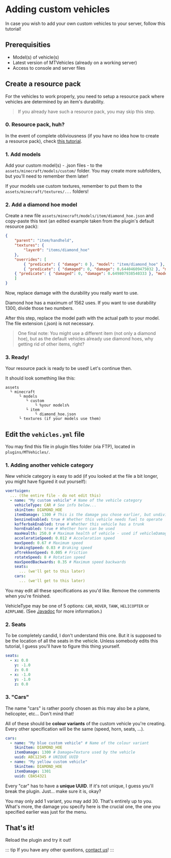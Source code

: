 # Adding custom vehicles

In&nbsp;case you wish to add your own custom vehicles to your server, follow this tutorial!

## Prerequisities
- Model(s) of vehicle(s)
- Latest version of&nbsp;MTVehicles (already on a&nbsp;working server)
- Access to console and server files


## Create a resource pack

For the vehicles to work properly, you need to setup a&nbsp;resource pack where vehicles are determined by an item's durability.

> If you already have such a&nbsp;resource pack, you may skip this step.

### 0. Resource&nbsp;pack, huh?

In&nbsp;the event of complete obliviousness (if you have no idea how to create a&nbsp;resource pack), check [this tutorial](https://www.wikihow.com/Make-a-Minecraft-Texture-Pack).

### 1. Add models

Add your custom model(s) - .json files - to the `assets/minecraft/models/custom/` folder. You may create more subfolders, but you'll need to remember them later!

If your models use custom textures, remember to put them to the `assets/minecraft/textures/...` folders!

### 2. Add a&nbsp;diamond hoe model

Create a new file `assets/minecraft/models/item/diamond_hoe.json` and copy-paste this text (an&nbsp;edited example taken from the plugin's default resource pack):

```json
{
	"parent": "item/handheld",
	"textures": {
		"layer0": "items/diamond_hoe"
	},
	"overrides": [
		{ "predicate": { "damage": 0 }, "model": "item/diamond_hoe" },
		{ "predicate": { "damaged": 0, "damage": 0.64404609475032 }, "model": "custom/hotrod_red" },
    { "predicate": { "damaged": 0, "damage": 0.649807938540333 }, "model": "custom/sedan_politie" }
	]
}
```

Now, replace damage with the durability you really want to use.

Diamond hoe has a maximum of 1562 uses. If you want to use durability 1300, divide those two numbers.

After this step, replace the model path with the actual path to your model. The file extension (.json) is not necessary.

> One final note: You might use a different item (not only a diamond hoe), but as the default vehicles already use diamond hoes, why getting rid of other items, right?

### 3. Ready!

Your resource pack is ready to be used! Let's continue then.

It should look something like this:

```
assets
  └ minecraft
      └ models
         └ custom
             └ %your models%
         └ item
             └ diamond_hoe.json
      └ textures (if your models use them)
``` 


## Edit the `vehicles.yml` file

You may find this file in plugin files folder (via FTP), located in `plugins/MTVehicles/`.

### 1. Adding another vehicle category

New vehicle category is easy to add (if you looked at the file a bit longer, you might have figured it out yourself):

```yml
voertuigen:
  ... (the entire file - do not edit this)
  - name: "My custom vehicle" # Name of the vehicle category
    vehicleType: CAR # See info below...
    skinItem: DIAMOND_HOE
    itemDamage: 1300 # This is the damage you chose earlier, but undivided by 1562!
    benzineEnabled: true # Whether this vehicle needs fuel to operate
    kofferbakEnabled: true # Whether this vehicle has a trunk
    hornEnabled: true # Whether horn can be used
    maxHealth: 250.0 # Maximum health of vehicle - used if vehicleDamage is enabled in config.yml
    acceleratieSpeed: 0.012 # Acceleration speed
    maxSpeed: 0.67 # Maximum speed
    brakingSpeed: 0.03 # Braking speed
    aftrekkenSpeed: 0.005 # Friction
    rotateSpeed: 8 # Rotation speed
    maxSpeedBackwards: 0.35 # Maximum speed backwards
    seats:
      ... (we'll get to this later)
    cars:
      ... (we'll get to this later)
```        

You may edit all these specifications as you'd like. Remove the comments when you're finished.

VehicleType may be one of 5 options: `CAR`, `HOVER`, `TANK`, `HELICOPTER` or `AIRPLANE`. (See [Javadoc](https://docs.mtvehicles.eu/nl/mtvehicles/core/infrastructure/enums/VehicleType.html) for more information.)

### 2. Seats

To be completely candid, I don't understand this one. But it is supposed to be the location of all the seats in the vehicle. Unless somebody edits this tutorial, I guess you'll have to figure this thing yourself.

```yml
seats:
  - x: 0.0
    y: -1.0
    z: 0.0
  - x: -1.0
    y: -1.0
    z: 0.0
```

### 3. "Cars"

The name "cars" is rather poorly chosen as this may also be a plane, helicopter, etc... Don't mind that!

All of these should be **colour variants** of the custom vehicle you're creating. Every other specification will be the same (speed, horn, seats, ...).

```yml
cars:
  - name: "My blue custom vehicle" # Name of the colour variant
    SkinItem: DIAMOND_HOE
    itemDamage: 1300 # Damage=Texture used by the vehicle
    uuid: ABC12345 # UNIQUE UUID
  - name: "My yellow custom vehicle"
    SkinItem: DIAMOND_HOE
    itemDamage: 1301
    uuid: CBA54321
```

Every "car" has to have a **unique UUID**. If it's not unique, I guess you'll break the plugin. Just... make sure it is, okay?

You may only add 1&nbsp;variant, you may add 30. That's entirely up to you. What's more, the damage you specify here is the crucial one, the one you specified earlier was just for the menu.

## That's it!

Reload the plugin and try it out!

::: tip
If you have any other questions, [contact us](https://discord.gg/vehicle)!
:::
